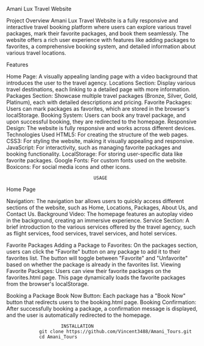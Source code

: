 Amani Lux Travel Website


Project Overview
Amani Lux Travel Website is a fully responsive and interactive travel booking platform where users can explore various travel packages, mark their favorite packages, and book them seamlessly. The website offers a rich user experience with features like adding packages to favorites, a comprehensive booking system, and detailed information about various travel locations.

Features

Home Page: A visually appealing landing page with a video background that introduces the user to the travel agency.
Locations Section: Display various travel destinations, each linking to a detailed page with more information.
Packages Section: Showcase multiple travel packages (Bronze, Silver, Gold, Platinum), each with detailed descriptions and pricing.
Favorite Packages: Users can mark packages as favorites, which are stored in the browser's localStorage.
Booking System: Users can book any travel package, and upon successful booking, they are redirected to the homepage.
Responsive Design: The website is fully responsive and works across different devices.
Technologies Used
HTML5: For creating the structure of the web pages.
CSS3: For styling the website, making it visually appealing and responsive.
JavaScript: For interactivity, such as managing favorite packages and booking functionality.
LocalStorage: For storing user-specific data like favorite packages.
Google Fonts: For custom fonts used on the website.
Boxicons: For social media icons and other icons.

                                    USAGE
Home Page

Navigation: The navigation bar allows users to quickly access different sections of the website, such as Home, Locations, Packages, About Us, and Contact Us.
Background Video: The homepage features an autoplay video in the background, creating an immersive experience.
Service Section: A brief introduction to the various services offered by the travel agency, such as flight services, food services, travel services, and hotel services.

Favorite Packages
Adding a Package to Favorites: On the packages section, users can click the "Favorite" button on any package to add it to their favorites list. The button will toggle between "Favorite" and "Unfavorite" based on whether the package is already in the favorites list.
Viewing Favorite Packages: Users can view their favorite packages on the favorites.html page. This page dynamically loads the favorite packages from the browser's localStorage.

Booking a Package
Book Now Button: Each package has a "Book Now" button that redirects users to the booking.html page.
Booking Confirmation: After successfully booking a package, a confirmation message is displayed, and the user is automatically redirected to the homepage.

                        INSTALLATION
                git clone https://github.com/Vincent3488/Amani_Tours.git
                cd Amani_Tours
